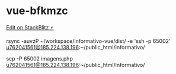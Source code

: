 # vue-bfkmzc

[Edit on StackBlitz ⚡️](https://stackblitz.com/edit/vue-bfkmzc)

rsync -auvzP  ~/workspace/informativo-vue/dist/ -e 'ssh -p 65002' u762041561@185.224.138.196:~/public_html/informativo/

scp -P 65002 imagens.php  u762041561@185.224.138.196:~/public_html/informativo/